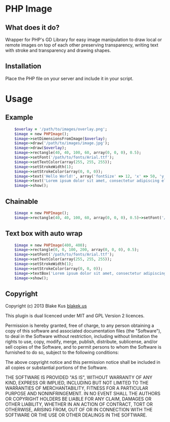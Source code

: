 # PHP Image

## What does it do?

Wrapper for PHP's GD Library for easy image manipulation to draw local or remote images on top of each other preserving transparency, writing text with stroke and transparency and drawing shapes.

## Installation

Place the PHP file on your server and include it in your script.

# Usage

## Example

```ruby
	$overlay = '/path/to/images/overlay.png';
	$image = new PHPImage();
	$image->setDimensionsFromImage($overlay);
	$image->draw('/path/to/images/image.jpg');
	$image->draw($overlay);
	$image->rectangle(40, 40, 100, 60, array(0, 0, 0), 0.5);
	$image->setFont('/path/to/fonts/Arial.ttf');
	$image->setTextColor(array(255, 255, 255));
	$image->setStrokeWidth(1);
	$image->setStrokeColor(array(0, 0, 0));
	$image->text('Hello World!', array('fontSize' => 12, 'x' => 50, 'y' => 50));
	$image->text('Lorem ipsum dolor sit amet, consectetur adipiscing elit.', array('fontSize' => 8, 'x' => 50, 'y' => 70));
	$image->show();
```

## Chainable

```ruby
	$image = new PHPImage();
	$image->rectangle(40, 40, 100, 60, array(0, 0, 0), 0.5)->setFont('/path/to/fonts/Arial.ttf')->setTextColor(array(255, 255, 255))->setStrokeWidth(1)->setStrokeColor(array(0, 0, 0))->text('Hello World!', array('fontSize' => 12, 'x' => 50, 'y' => 50))->text('Lorem ipsum dolor sit amet, consectetur adipiscing elit.', array('fontSize' => 8, 'x' => 50, 'y' => 70))->show();
```

## Text box with auto wrap

```ruby
	$image = new PHPImage(400, 400);
	$image->rectangle(0, 0, 100, 200, array(0, 0, 0), 0.5);
	$image->setFont('/path/to/fonts/Arial.ttf');
	$image->setTextColor(array(255, 255, 255));
	$image->setStrokeWidth(1);
	$image->setStrokeColor(array(0, 0, 0));
	$image->textBox('Lorem ipsum dolor sit amet, consectetur adipiscing elit. Lorem ipsum dolor sit amet, consectetur adipiscing elit. Lorem ipsum dolor sit amet, consectetur adipiscing elit.', 100, 12, 0, 0);
	$image->show();
```

## Copyright

Copyright (c) 2013 Blake Kus [blakek.us](http://blakek.us)

This plugin is dual licenced under MIT and GPL Version 2 licences. 

Permission is hereby granted, free of charge, to any person obtaining a copy of
this software and associated documentation files (the "Software"), to deal in
the Software without restriction, including without limitation the rights to
use, copy, modify, merge, publish, distribute, sublicense, and/or sell copies
of the Software, and to permit persons to whom the Software is furnished to do
so, subject to the following conditions:

The above copyright notice and this permission notice shall be included in all
copies or substantial portions of the Software.

THE SOFTWARE IS PROVIDED "AS IS", WITHOUT WARRANTY OF ANY KIND, EXPRESS OR
IMPLIED, INCLUDING BUT NOT LIMITED TO THE WARRANTIES OF MERCHANTABILITY,
FITNESS FOR A PARTICULAR PURPOSE AND NONINFRINGEMENT. IN NO EVENT SHALL THE
AUTHORS OR COPYRIGHT HOLDERS BE LIABLE FOR ANY CLAIM, DAMAGES OR OTHER
LIABILITY, WHETHER IN AN ACTION OF CONTRACT, TORT OR OTHERWISE, ARISING FROM,
OUT OF OR IN CONNECTION WITH THE SOFTWARE OR THE USE OR OTHER DEALINGS IN THE
SOFTWARE.